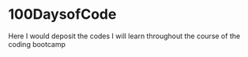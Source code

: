 # 100DaysofCode
Here I would deposit the codes I will learn throughout the course of the coding bootcamp
